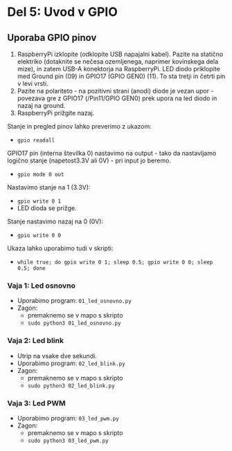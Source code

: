 # Del 5: Uvod v GPIO


## Uporaba GPIO pinov
1. RaspberryPi izklopite (odklopite USB napajalni kabel). Pazite na statično elektriko (dotaknite se nečesa ozemljenega, naprimer kovinskega dela mize), in zatem USB-A konektorja na RaspberryPi. LED diodo priklopite med Ground pin (09) in GPIO17 (GPIO GEN0) (11). To sta tretji in četrti pin v levi vrsti.
2. Pazite na polariteto - na pozitivni strani (anodi) diode je vezan upor - povezava gre z GPIO17 (/Pin11/GPIO GEN0) prek upora na led diodo in nazaj na ground.
3. RaspberryPi prižgite nazaj.

Stanje in pregled pinov lahko preverimo z ukazom:
- `gpio readall`

GPIO17 pin (interna številka 0) nastavimo na output - tako da nastavljamo logično stanje (napetost3.3V ali 0V) - pri input jo beremo.
- `gpio mode 0 out`

Nastavimo stanje na 1 (3.3V):
- `gpio write 0 1`
- LED dioda se prižge.

Stanje nastavimo nazaj na 0 (0V):
- `gpio write 0 0`

Ukaza lahko uporabimo tudi v skripti:
- `while true; do gpio write 0 1; sleep 0.5; gpio write 0 0; sleep 0.5; done`


### Vaja 1: Led osnovno
- Uporabimo program: `01_led_osnovno.py`
- Zagon:
    - premaknemo se v mapo s skripto
    - `sudo python3 01_led_osnovno.py`

### Vaja 2: Led blink
- Utrip na vsake dve sekundi.
- Uporabimo program: `02_led_blink.py`
- Zagon:
    - premaknemo se v mapo s skripto
    - `sudo python3 02_led_blink.py`

### Vaja 3: Led PWM
- Uporabimo program: `03_led_pwm.py`
- Zagon:
    - premaknemo se v mapo s skripto
    - `sudo python3 03_led_pwm.py`
